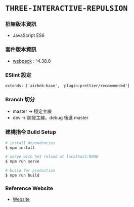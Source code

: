 <!-- 專案名稱 -->

# `THREE-INTERACTIVE-REPULSION`

### 框架版本資訊

<!-- 相關核心框架 -->

- JavaScript ES6

### 套件版本資訊

- [webpack](https://www.npmjs.com/package/@line/liff) : ^4.38.0

### ESlint 設定

`extends: ['airbnb-base', 'plugin:prettier/recommended']`

### Branch 切分

- master -> 穩定主線
- dev -> 開發主線，debug 後進 master

### 建構指令 Build Setup

```bash
# install dependencies
$ npm install

# serve with hot reload at localhost:9000
$ npm run serve

# build for production
$ npm run build
```

### Reference Website

- [Website](https://tympanus.net/codrops/2018/12/06/interactive-repulsion-effect-with-three-js/)
